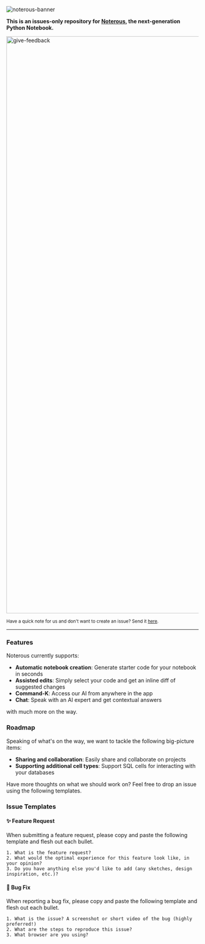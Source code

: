 ![noterous-banner](https://github.com/squaredtechnologies/noterous/assets/26368245/e3b8c541-1575-4748-b737-4c1d0a7aab2a)

**This is an issues-only repository for [Noterous](https://www.noterous.com), the next-generation Python Notebook.**

<img width="1511" alt="give-feedback" src="https://github.com/squaredtechnologies/noterous/assets/26368245/ba92f587-1d3d-430b-9e68-d478073c36ea">

<sub>Have a quick note for us and don't want to create an issue? Send it [here](https://www.tally.so/r/w8xako).</sub>

---

### Features

Noterous currently supports:
- **Automatic notebook creation**: Generate starter code for your notebook in seconds
- **Assisted edits**: Simply select your code and get an inline diff of suggested changes
- **Command-K**: Access our AI from anywhere in the app
- **Chat**: Speak with an AI expert and get contextual answers

with much more on the way.

### Roadmap

Speaking of what's on the way, we want to tackle the following big-picture items:
- **Sharing and collaboration**: Easily share and collaborate on projects
- **Supporting additional cell types**: Support SQL cells for interacting with your databases

Have more thoughts on what we should work on? Feel free to drop an issue using the following templates.

### Issue Templates

#### ✨ Feature Request

When submitting a feature request, please copy and paste the following template and flesh out each bullet.

```
1. What is the feature request?
2. What would the optimal experience for this feature look like, in your opinion?
3. Do you have anything else you'd like to add (any sketches, design inspiration, etc.)?
```
   
#### 🐞 Bug Fix

When reporting a bug fix, please copy and paste the following template and flesh out each bullet.

```
1. What is the issue? A screenshot or short video of the bug (highly preferred!)
2. What are the steps to reproduce this issue?
3. What browser are you using?
```


